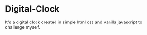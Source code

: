 # Digital-Clock
It's a digital clock created in simple html css and vanilla javascript to challenge myself.
